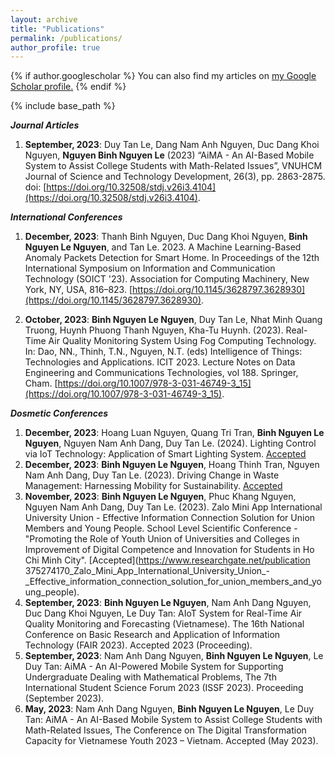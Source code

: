 ```yaml
---
layout: archive
title: "Publications"
permalink: /publications/
author_profile: true
---
```


{% if author.googlescholar %}
  You can also find my articles on <u><a href="https://scholar.google.com/citations?user=xEmA2LIAAAAJ&hl=vi&oi=sra">my Google Scholar profile</a>.</u>
{% endif %}

{% include base_path %}

***Journal Articles***
1. **September, 2023**: Duy Tan Le, Dang Nam Anh Nguyen, Duc Dang Khoi Nguyen, **Nguyen Binh Nguyen Le** (2023) “AiMA - An AI-Based Mobile System to Assist College Students with Math-Related Issues”, VNUHCM Journal of Science and Technology Development, 26(3), pp. 2863-2875. doi: [https://doi.org/10.32508/stdj.v26i3.4104](https://doi.org/10.32508/stdj.v26i3.4104).

***International Conferences***
1. **December, 2023**: Thanh Binh Nguyen, Duc Dang Khoi Nguyen, **Binh Nguyen Le Nguyen**, and Tan Le. 2023. A Machine Learning-Based Anomaly Packets Detection for Smart Home. In Proceedings of the 12th International Symposium on Information and Communication Technology (SOICT '23). Association for Computing Machinery, New York, NY, USA, 816–823. [https://doi.org/10.1145/3628797.3628930](https://doi.org/10.1145/3628797.3628930).

2. **October, 2023**: **Binh Nguyen Le Nguyen**, Duy Tan Le, Nhat Minh Quang Truong, Huynh Phuong Thanh Nguyen, Kha-Tu Huynh. (2023). Real-Time Air Quality Monitoring System Using Fog Computing Technology. In: Dao, NN., Thinh, T.N., Nguyen, N.T. (eds) Intelligence of Things: Technologies and Applications. ICIT 2023. Lecture Notes on Data Engineering and Communications Technologies, vol 188. Springer, Cham. [https://doi.org/10.1007/978-3-031-46749-3_15](https://doi.org/10.1007/978-3-031-46749-3_15).

***Dosmetic Conferences***

1. **December, 2023**: Hoang Luan Nguyen, Quang Tri Tran, **Binh Nguyen Le Nguyen**, Nguyen Nam Anh Dang, Duy Tan Le. (2024). Lighting Control via IoT Technology: Application of Smart Lighting System. [Accepted](https://www.researchgate.net/publication/377362286_Lighting_Control_via_IoT_Technology_Application_of_Smart_Lighting_System)
2. **December, 2023**: **Binh Nguyen Le Nguyen**, Hoang Thinh Tran, Nguyen Nam Anh Dang, Duy Tan Le. (2023). Driving Change in Waste Management: Harnessing Mobility for Sustainability. [Accepted](https://www.researchgate.net/publication/375274862_Driving_Change_in_Waste_Management_Harnessing_Mobility_for_Sustainability)
3. **November, 2023**: **Binh Nguyen Le Nguyen**, Phuc Khang Nguyen, Nguyen Nam Anh Dang, Duy Tan Le. (2023). Zalo Mini App International University Union - Effective Information Connection Solution for Union Members and Young People. School Level Scientific Conference - "Promoting the Role of Youth Union of Universities and Colleges in Improvement of Digital Competence and Innovation for Students in Ho Chi Minh City". [Accepted](https://www.researchgate.net/publication 375274170_Zalo_Mini_App_International_University_Union_-_Effective_information_connection_solution_for_union_members_and_young_people).
4. **September, 2023**: **Binh Nguyen Le Nguyen**, Nam Anh Dang Nguyen, Duc Dang Khoi Nguyen, Le Duy Tan: AIoT System for Real-Time Air Quality Monitoring and Forecasting (Vietnamese). The 16th National Conference on Basic Research and Application of Information Technology (FAIR 2023). Accepted 2023 (Proceeding).
5. **September, 2023**: Nam Anh Dang Nguyen, **Binh Nguyen Le Nguyen**, Le Duy Tan: AiMA - An AI-Powered Mobile System for Supporting Undergraduate Dealing with Mathematical Problems, The 7th International Student Science Forum 2023 (ISSF 2023). Proceeding (September 2023).
6. **May, 2023**: Nam Anh Dang Nguyen, **Binh Nguyen Le Nguyen**, Le Duy Tan: AiMA - An AI-Based Mobile System to Assist College Students with Math-Related Issues, The Conference on The Digital Transformation Capacity for Vietnamese Youth 2023 – Vietnam. Accepted (May 2023).



